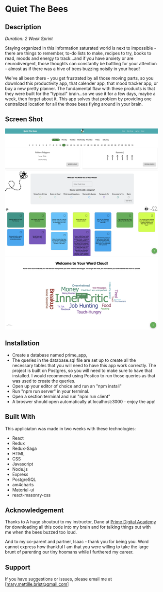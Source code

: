 # Quiet The Bees

## Description

_Duration: 2 Week Sprint_

Staying organized in this information saturated world is next to
impossible - there are things to remember, to-do lists to make, recipes
to try, books to read, moods and energy to track...and if you have
anxiety or are neurodivergent, those thoughts can constantly be battling
for your attention - almost as if there was a hive of bees buzzing
noisily in your head!

We've all been there - you get frustrated by all those moving parts, so
you download this productivity app, that calender app, that mood tracker
app, or buy a new pretty planner. The fundamental flaw with these
products is that they were built for the "typical" brain...so we use it
for a few days, maybe a week, then forget about it. This app solves that
problem by providing one centralized location for all the those bees
flying around in your brain.

## Screen Shot
![Image of the Header of the app - includes a the date and two boxes side by side that list out the user's failure triggers and daily spoon count](./Header.png)
![Image of the Brain Dump Screen where there is a box to enter things you do not want to forget with bees flying around the page](./Brain_Dump.png)
![Image of a Word Cloud](./Word_Cloud.png)

## Installation

- Create a database named prime_app,
- The queries in the database.sql file are set up to create all the necessary tables that you will need to have this app work correctly. The project is built on Postgres, so you will need to make sure to have that installed. I would recommend using Postico to run those queries as that was used to create the queries.
- Open up your editor of choice and run an "npm install"
- Run "npm run server" in your terminal.
- Open a section terminal and run "npm run client"
- A broswer should open automatically at localhost:3000 - enjoy the app!
## Built With

This appliciaton was made in two weeks with these technologies:
- React
- Redux
- Redux-Saga
- HTML
- CSS
- Javascript
- Node.js
- Express
- PostgreSQL
- am4charts
- Material-ui
- react-masonry-css

## Acknowledgement
Thanks to A huge shoutout to my instructor, Dane at [Prime Digital Academy](www.primeacademy.io) for downloading all this code into my brain and for talking things out with me when the bees buzzed too loud.

And to my co-parent and partner, Isaac - thank you for being you. Word cannot express how thankful I am that you were willing to take the large brunt of parenting our tiny hoomans while I furthered my career.

## Support
If you have suggestions or issues, please email me at [mary.mettille.brist@gmail.com]

